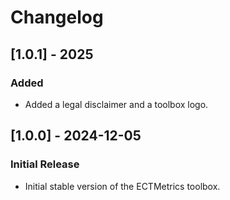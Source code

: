 # Changelog

## [1.0.1] - 2025
### Added
- Added a legal disclaimer and a toolbox logo.


## [1.0.0] - 2024-12-05
### Initial Release
- Initial stable version of the ECTMetrics toolbox.